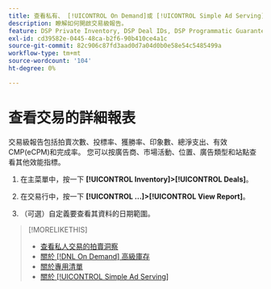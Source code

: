 ```yaml
---
title: 查看私有、 [!UICONTROL On Demand]或 [!UICONTROL Simple Ad Serving] 交易
description: 瞭解如何開啟交易級報告。
feature: DSP Private Inventory, DSP Deal IDs, DSP Programmatic Guaranteed Deals, DSP On Demand Inventory, DSP Simple Ad Serving
exl-id: cd39582e-0445-48ca-b2f6-90b410ce4a1c
source-git-commit: 82c906c87fd3aad0d7a04d0b0e58e54c5485499a
workflow-type: tm+mt
source-wordcount: '104'
ht-degree: 0%

---
```


# 查看交易的詳細報表

交易級報告包括拍賣次數、投標率、獲勝率、印象數、總淨支出、有效CMP(eCPM)和完成率。 您可以按廣告商、市場活動、位置、廣告類型和站點查看其他效能指標。

1. 在主菜單中，按一下 **[!UICONTROL Inventory]>[!UICONTROL Deals]**。

1. 在交易行中，按一下 **[!UICONTROL ...]>[!UICONTROL View Report]**。

1. （可選）自定義要查看其資料的日期範圍。

>[!MORELIKETHIS]
>
>* [查看私人交易的拍賣洞察](/help/dsp/inventory/private-deal-auction-insights.md)
>* [關於 [!DNL On Demand] 高級庫存](on-demand-inventory-about.md)
>* [關於專用清單](private-inventory-about.md)
>* [關於 [!UICONTROL Simple Ad Serving]](simple-deal-about.md)

